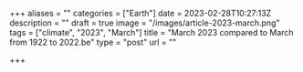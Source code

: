 +++
aliases = ""
categories = ["Earth"]
date = 2023-02-28T10:27:13Z
description = ""
draft = true
image = "/images/article-2023-march.png"
tags = ["climate", "2023", "March"]
title = "March 2023 compared to March from 1922 to 2022.be"
type = "post"
url = ""

+++
